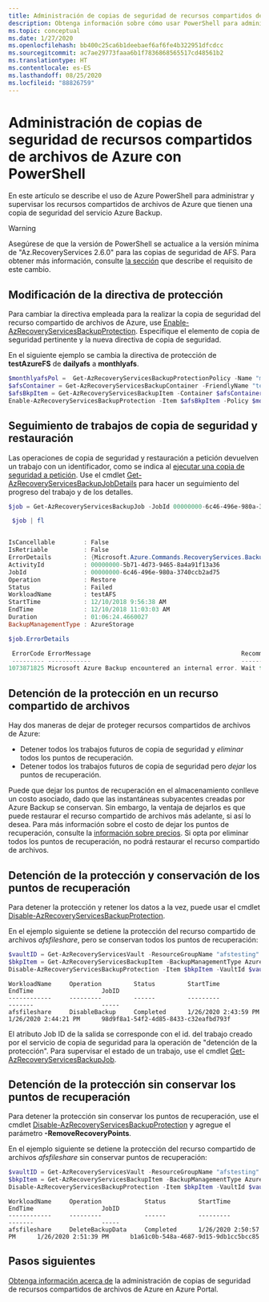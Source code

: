 ```yaml
---
title: Administración de copias de seguridad de recursos compartidos de archivos de Azure con PowerShell
description: Obtenga información sobre cómo usar PowerShell para administrar y supervisar los recursos compartidos de archivos de Azure de los que el servicio Azure Backup ha realizado una copia de seguridad.
ms.topic: conceptual
ms.date: 1/27/2020
ms.openlocfilehash: bb400c25ca6b1deebaef6af6fe4b322951dfcdcc
ms.sourcegitcommit: ac7ae29773faaa6b1f7836868565517cd48561b2
ms.translationtype: HT
ms.contentlocale: es-ES
ms.lasthandoff: 08/25/2020
ms.locfileid: "88826759"
---
```

# <a name="manage-azure-file-share-backups-with-powershell"></a>Administración de copias de seguridad de recursos compartidos de archivos de Azure con PowerShell

En este artículo se describe el uso de Azure PowerShell para administrar y supervisar los recursos compartidos de archivos de Azure que tienen una copia de seguridad del servicio Azure Backup.

> [!WARNING]
> Asegúrese de que la versión de PowerShell se actualice a la versión mínima de "Az.RecoveryServices 2.6.0" para las copias de seguridad de AFS. Para obtener más información, consulte [la sección](backup-azure-afs-automation.md#important-notice-backup-item-identification) que describe el requisito de este cambio.

## <a name="modify-the-protection-policy"></a>Modificación de la directiva de protección

Para cambiar la directiva empleada para la realizar la copia de seguridad del recurso compartido de archivos de Azure, use [Enable-AzRecoveryServicesBackupProtection](/powershell/module/az.recoveryservices/enable-azrecoveryservicesbackupprotection). Especifique el elemento de copia de seguridad pertinente y la nueva directiva de copia de seguridad.

En el siguiente ejemplo se cambia la directiva de protección de **testAzureFS** de **dailyafs** a **monthlyafs**.

```powershell
$monthlyafsPol =  Get-AzRecoveryServicesBackupProtectionPolicy -Name "monthlyafs"
$afsContainer = Get-AzRecoveryServicesBackupContainer -FriendlyName "testStorageAcct" -ContainerType AzureStorage
$afsBkpItem = Get-AzRecoveryServicesBackupItem -Container $afsContainer -WorkloadType AzureFiles -Name "testAzureFS"
Enable-AzRecoveryServicesBackupProtection -Item $afsBkpItem -Policy $monthlyafsPol
```

## <a name="track-backup-and-restore-jobs"></a>Seguimiento de trabajos de copia de seguridad y restauración

Las operaciones de copia de seguridad y restauración a petición devuelven un trabajo con un identificador, como se indica al [ejecutar una copia de seguridad a petición](backup-azure-afs-automation.md#trigger-an-on-demand-backup). Use el cmdlet [Get-AzRecoveryServicesBackupJobDetails](/powershell/module/az.recoveryservices/get-azrecoveryservicesbackupjob) para hacer un seguimiento del progreso del trabajo y de los detalles.

```powershell
$job = Get-AzRecoveryServicesBackupJob -JobId 00000000-6c46-496e-980a-3740ccb2ad75 -VaultId $vaultID

 $job | fl


IsCancellable        : False
IsRetriable          : False
ErrorDetails         : {Microsoft.Azure.Commands.RecoveryServices.Backup.Cmdlets.Models.AzureFileShareJobErrorInfo}
ActivityId           : 00000000-5b71-4d73-9465-8a4a91f13a36
JobId                : 00000000-6c46-496e-980a-3740ccb2ad75
Operation            : Restore
Status               : Failed
WorkloadName         : testAFS
StartTime            : 12/10/2018 9:56:38 AM
EndTime              : 12/10/2018 11:03:03 AM
Duration             : 01:06:24.4660027
BackupManagementType : AzureStorage

$job.ErrorDetails

 ErrorCode ErrorMessage                                          Recommendations
 --------- ------------                                          ---------------
1073871825 Microsoft Azure Backup encountered an internal error. Wait for a few minutes and then try the operation again. If the issue persists, please contact Microsoft support.
```

## <a name="stop-protection-on-a-file-share"></a>Detención de la protección en un recurso compartido de archivos

Hay dos maneras de dejar de proteger recursos compartidos de archivos de Azure:

* Detener todos los trabajos futuros de copia de seguridad y *eliminar* todos los puntos de recuperación.
* Detener todos los trabajos futuros de copia de seguridad pero *dejar* los puntos de recuperación.

Puede que dejar los puntos de recuperación en el almacenamiento conlleve un costo asociado, dado que las instantáneas subyacentes creadas por Azure Backup se conservan. Sin embargo, la ventaja de dejarlos es que puede restaurar el recurso compartido de archivos más adelante, si así lo desea. Para más información sobre el costo de dejar los puntos de recuperación, consulte la [información sobre precios](https://azure.microsoft.com/pricing/details/storage/files/). Si opta por eliminar todos los puntos de recuperación, no podrá restaurar el recurso compartido de archivos.

## <a name="stop-protection-and-retain-recovery-points"></a>Detención de la protección y conservación de los puntos de recuperación

Para detener la protección y retener los datos a la vez, puede usar el cmdlet [Disable-AzRecoveryServicesBackupProtection](/powershell/module/az.recoveryservices/disable-azrecoveryservicesbackupprotection).

En el ejemplo siguiente se detiene la protección del recurso compartido de archivos *afsfileshare*, pero se conservan todos los puntos de recuperación:

```powershell
$vaultID = Get-AzRecoveryServicesVault -ResourceGroupName "afstesting" -Name "afstest" | select -ExpandProperty ID
$bkpItem = Get-AzRecoveryServicesBackupItem -BackupManagementType AzureStorage -WorkloadType AzureFiles -Name "afsfileshare" -VaultId $vaultID
Disable-AzRecoveryServicesBackupProtection -Item $bkpItem -VaultId $vaultID
```

```output
WorkloadName     Operation         Status         StartTime                 EndTime                   JobID
------------     ---------         ------         ---------                 -------                   -----
afsfileshare     DisableBackup     Completed      1/26/2020 2:43:59 PM      1/26/2020 2:44:21 PM      98d9f8a1-54f2-4d85-8433-c32eafbd793f
```

El atributo Job ID de la salida se corresponde con el id. del trabajo creado por el servicio de copia de seguridad para la operación de "detención de la protección". Para supervisar el estado de un trabajo, use el cmdlet [Get-AzRecoveryServicesBackupJob](/powershell/module/az.recoveryservices/get-azrecoveryservicesbackupjob).

## <a name="stop-protection-without-retaining-recovery-points"></a>Detención de la protección sin conservar los puntos de recuperación

Para detener la protección sin conservar los puntos de recuperación, use el cmdlet [Disable-AzRecoveryServicesBackupProtection](/powershell/module/az.recoveryservices/disable-azrecoveryservicesbackupprotection) y agregue el parámetro **-RemoveRecoveryPoints**.

En el ejemplo siguiente se detiene la protección del recurso compartido de archivos *afsfileshare* sin conservar puntos de recuperación:

```powershell
$vaultID = Get-AzRecoveryServicesVault -ResourceGroupName "afstesting" -Name "afstest" | select -ExpandProperty ID
$bkpItem = Get-AzRecoveryServicesBackupItem -BackupManagementType AzureStorage -WorkloadType AzureFiles -Name "afsfileshare" -VaultId $vaultID
Disable-AzRecoveryServicesBackupProtection -Item $bkpItem -VaultId $vaultID -RemoveRecoveryPoints
```

```output
WorkloadName     Operation            Status         StartTime                 EndTime                   JobID
------------     ---------            ------         ---------                 -------                   -----
afsfileshare     DeleteBackupData     Completed      1/26/2020 2:50:57 PM      1/26/2020 2:51:39 PM      b1a61c0b-548a-4687-9d15-9db1cc5bcc85
```

## <a name="next-steps"></a>Pasos siguientes

[Obtenga información acerca de](manage-afs-backup.md) la administración de copias de seguridad de recursos compartidos de archivos de Azure en Azure Portal.
